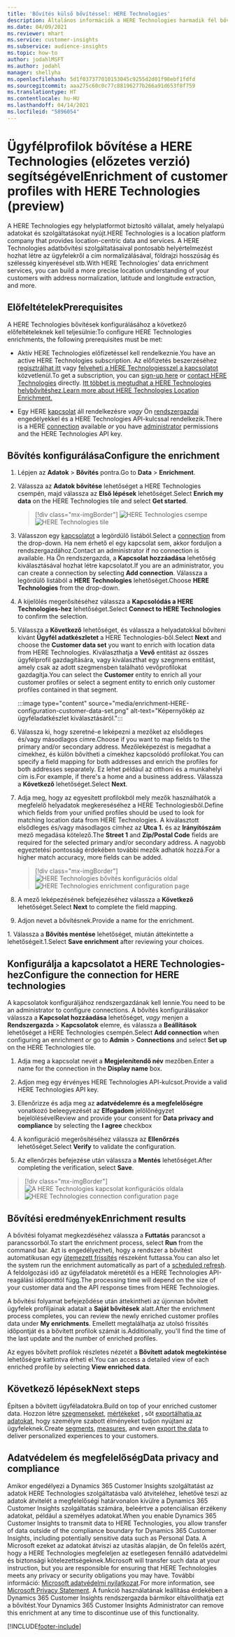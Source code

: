 ```yaml
---
title: 'Bővítés külső bővítéssel: HERE Technologies'
description: Általános információk a HERE Technologies harmadik fél bővítésről.
ms.date: 04/09/2021
ms.reviewer: mhart
ms.service: customer-insights
ms.subservice: audience-insights
ms.topic: how-to
author: jodahlMSFT
ms.author: jodahl
manager: shellyha
ms.openlocfilehash: 5d1f037377010153045c9255d2d01f98ebf1fdfd
ms.sourcegitcommit: aaa275c60c0c77c88196277b266a91d653f8f759
ms.translationtype: HT
ms.contentlocale: hu-HU
ms.lasthandoff: 04/14/2021
ms.locfileid: "5896054"
---
```

# <a name="enrichment-of-customer-profiles-with-here-technologies-preview"></a><span data-ttu-id="4662a-103">Ügyfélprofilok bővítése a HERE Technologies (előzetes verzió) segítségével</span><span class="sxs-lookup"><span data-stu-id="4662a-103">Enrichment of customer profiles with HERE Technologies (preview)</span></span>

<span data-ttu-id="4662a-104">A HERE Technologies egy helyplatformot biztosító vállalat, amely helyalapú adatokat és szolgáltatásokat nyújt.</span><span class="sxs-lookup"><span data-stu-id="4662a-104">HERE Technologies is a location platform company that provides location-centric data and services.</span></span> <span data-ttu-id="4662a-105">A HERE Technologies adatbővítési szolgáltatásaival pontosabb helyértelmezést hozhat létre az ügyfelekről a cím normalizálásával, földrajzi hosszúság és szélesség kinyerésével stb.</span><span class="sxs-lookup"><span data-stu-id="4662a-105">With HERE Technologies' data enrichment services, you can build a more precise location understanding of your customers with address normalization, latitude and longitude extraction, and more.</span></span>

## <a name="prerequisites"></a><span data-ttu-id="4662a-106">Előfeltételek</span><span class="sxs-lookup"><span data-stu-id="4662a-106">Prerequisites</span></span>

<span data-ttu-id="4662a-107">A HERE Technologies bővítések konfigurálásához a következő előfeltételeknek kell teljesülnie:</span><span class="sxs-lookup"><span data-stu-id="4662a-107">To configure HERE Technologies enrichments, the following prerequisites must be met:</span></span>

- <span data-ttu-id="4662a-108">Aktív HERE Technologies előfizetéssel kell rendelkeznie.</span><span class="sxs-lookup"><span data-stu-id="4662a-108">You have an active HERE Technologies subscription.</span></span> <span data-ttu-id="4662a-109">Az előfizetés beszerzéséhez [regisztrálhat itt](https://developer.here.com/sign-up?utm_medium=referral&utm_source=Microsoft-Dynamics-CI&create=Freemium-Basic) vagy [felveheti a HERE Technologiesszel a kapcsolatot](https://developer.here.com/help?utm_medium=referral&utm_source=Microsoft-Dynamics-CI#how-can-we-help-you) közvetlenül.</span><span class="sxs-lookup"><span data-stu-id="4662a-109">To get a subscription, you can [sign-up here](https://developer.here.com/sign-up?utm_medium=referral&utm_source=Microsoft-Dynamics-CI&create=Freemium-Basic) or [contact HERE Technologies](https://developer.here.com/help?utm_medium=referral&utm_source=Microsoft-Dynamics-CI#how-can-we-help-you) directly.</span></span> [<span data-ttu-id="4662a-110">Itt többet is megtudhat a HERE Technologies helybővítéshez.</span><span class="sxs-lookup"><span data-stu-id="4662a-110">Learn more about HERE Technologies Location Enrichment.</span></span>](https://developer.here.com/location-enrichment?cid=Dev-MicrosoftDynamics-DB-0-Dev-&utm_source=MicrosoftDynamics&utm_medium=referral&utm_campaign=Online_Dev_ReferralMicrosoft)

- <span data-ttu-id="4662a-111">Egy HERE [kapcsolat](connections.md) áll rendelkezésre *vagy* Ön [rendszergazdai](permissions.md#administrator) engedélyekkel és a HERE Technologies API-kulcssal rendelkezik.</span><span class="sxs-lookup"><span data-stu-id="4662a-111">There is a HERE [connection](connections.md) available *or* you have [administrator](permissions.md#administrator) permissions and the HERE Technologies API key.</span></span>

## <a name="configure-the-enrichment"></a><span data-ttu-id="4662a-112">Bővítés konfigurálása</span><span class="sxs-lookup"><span data-stu-id="4662a-112">Configure the enrichment</span></span>

1. <span data-ttu-id="4662a-113">Lépjen az **Adatok** > **Bővítés** pontra.</span><span class="sxs-lookup"><span data-stu-id="4662a-113">Go to **Data** > **Enrichment**.</span></span> 

1. <span data-ttu-id="4662a-114">Válassza az **Adatok bővítése** lehetőséget a HERE Technologies csempén, majd válassza az **Első lépések** lehetőséget.</span><span class="sxs-lookup"><span data-stu-id="4662a-114">Select **Enrich my data** on the HERE Technologies tile and select **Get started**.</span></span>

   > [!div class="mx-imgBorder"]
   > <span data-ttu-id="4662a-115">![HERE Technologies csempe](media/HERE-tile.png "HERE Technologies csempe")</span><span class="sxs-lookup"><span data-stu-id="4662a-115">![HERE Technologies tile](media/HERE-tile.png "HERE Technologies tile")</span></span>

1. <span data-ttu-id="4662a-116">Válasszon egy [kapcsolatot](connections.md) a legördülő listából.</span><span class="sxs-lookup"><span data-stu-id="4662a-116">Select a [connection](connections.md) from the drop-down.</span></span> <span data-ttu-id="4662a-117">Ha nem érhető el egy kapcsolat sem, akkor forduljon a rendszergazdához.</span><span class="sxs-lookup"><span data-stu-id="4662a-117">Contact  an administrator if no connection is available.</span></span> <span data-ttu-id="4662a-118">Ha Ön rendszergazda, a **Kapcsolat hozzáadása** lehetőség kiválasztásával hozhat létre kapcsolatot.</span><span class="sxs-lookup"><span data-stu-id="4662a-118">If you are an administrator, you can create a connection by selecting **Add connection**.</span></span> <span data-ttu-id="4662a-119">Válassza a legördülő listából a **HERE Technologies** lehetőséget.</span><span class="sxs-lookup"><span data-stu-id="4662a-119">Choose **HERE Technologies** from the drop-down.</span></span> 

1. <span data-ttu-id="4662a-120">A kijelölés megerősítéséhez válassza a **Kapcsolódás a HERE Technologies-hez** lehetőséget.</span><span class="sxs-lookup"><span data-stu-id="4662a-120">Select **Connect to HERE Technologies** to confirm the selection.</span></span>

1.  <span data-ttu-id="4662a-121">Válassza a **Következő** lehetőséget, és válassza a helyadatokkal bővíteni kívánt **Ügyfél adatkészletet** a HERE Technologies-ből.</span><span class="sxs-lookup"><span data-stu-id="4662a-121">Select **Next** and choose the **Customer data set** you want to enrich with location data from HERE Technologies.</span></span> <span data-ttu-id="4662a-122">Kiválaszthatja a **Vevő** entitást az összes ügyfélprofil gazdagítására, vagy kiválaszthat egy szegmens entitást, amely csak az adott szegmensben található vevőprofilokat gazdagítja.</span><span class="sxs-lookup"><span data-stu-id="4662a-122">You can select the **Customer** entity to enrich all your customer profiles or select a segment entity to enrich only customer profiles contained in that segment.</span></span>

    :::image type="content" source="media/enrichment-HERE-configuration-customer-data-set.png" alt-text="Képernyőkép az ügyféladatkészlet kiválasztásáról.":::

1. <span data-ttu-id="4662a-124">Válassza ki, hogy szeretné-e leképezni a mezőket az elsődleges és/vagy másodlagos címre.</span><span class="sxs-lookup"><span data-stu-id="4662a-124">Choose if you want to map fields to the primary and/or secondary address.</span></span> <span data-ttu-id="4662a-125">Mezőleképezést is megadhat a címekhez, és külön bővítheti a címekhez kapcsolódó profilokat.</span><span class="sxs-lookup"><span data-stu-id="4662a-125">You can specify a field mapping for both addresses and enrich the profiles for both addresses separately.</span></span> <span data-ttu-id="4662a-126">Ez lehet például az otthoni és a munkahelyi cím is.</span><span class="sxs-lookup"><span data-stu-id="4662a-126">For example, if there's a home and a business address.</span></span> <span data-ttu-id="4662a-127">Válassza a **Következő** lehetőséget.</span><span class="sxs-lookup"><span data-stu-id="4662a-127">Select **Next**.</span></span>

1. <span data-ttu-id="4662a-128">Adja meg, hogy az egyesített profilokból mely mezők használhatók a megfelelő helyadatok megkereséséhez a HERE Technologiesből.</span><span class="sxs-lookup"><span data-stu-id="4662a-128">Define which fields from your unified profiles should be used to look for matching location data from HERE Technologies.</span></span> <span data-ttu-id="4662a-129">A kiválasztott elsődleges és/vagy másodlagos címhez az **Utca 1.** és az **Irányítószám** mező megadása kötelező.</span><span class="sxs-lookup"><span data-stu-id="4662a-129">The **Street 1** and **Zip/Postal Code** fields are required for the selected primary and/or secondary address.</span></span> <span data-ttu-id="4662a-130">A nagyobb egyeztetési pontosság érdekében további mezők adhatók hozzá.</span><span class="sxs-lookup"><span data-stu-id="4662a-130">For a higher match accuracy, more fields can be added.</span></span>

   > [!div class="mx-imgBorder"]
   > <span data-ttu-id="4662a-131">![HERE Technologies bővítés konfigurációs oldal](media/enrichment-HERE-configuration.png "HERE Technologies bővítés konfigurációs oldal")</span><span class="sxs-lookup"><span data-stu-id="4662a-131">![HERE Technologies enrichment configuration page](media/enrichment-HERE-configuration.png "HERE Technologies enrichment configuration page")</span></span>

1. <span data-ttu-id="4662a-132">A mező leképezésének befejezéséhez válassza a **Következő** lehetőséget.</span><span class="sxs-lookup"><span data-stu-id="4662a-132">Select **Next** to complete the field mapping.</span></span>

1. <span data-ttu-id="4662a-133">Adjon nevet a bővítésnek.</span><span class="sxs-lookup"><span data-stu-id="4662a-133">Provide a name for the enrichment.</span></span> 

<span data-ttu-id="4662a-134">1. Válassza a **Bővítés mentése** lehetőséget, miután áttekintette a lehetőségeit.</span><span class="sxs-lookup"><span data-stu-id="4662a-134">1.Select **Save enrichment** after reviewing your choices.</span></span>

## <a name="configure-the-connection-for-here-technologies"></a><span data-ttu-id="4662a-135">Konfigurálja a kapcsolatot a HERE Technologies-hez</span><span class="sxs-lookup"><span data-stu-id="4662a-135">Configure the connection for HERE technologies</span></span> 

<span data-ttu-id="4662a-136">A kapcsolatok konfiguráljához rendszergazdának kell lennie.</span><span class="sxs-lookup"><span data-stu-id="4662a-136">You need to be an administrator to configure connections.</span></span> <span data-ttu-id="4662a-137">A bővítés konfigurálásakor válassza a **Kapcsolat hozzáadása** lehetőséget, *vagy* menjen a **Rendszergazda** > **Kapcsolatok** elemre, és válassza a **Beállítások** lehetőséget a HERE Technologies csempén.</span><span class="sxs-lookup"><span data-stu-id="4662a-137">Select **Add connection** when configuring an enrichment *or* go to **Admin** > **Connections** and select **Set up** on the HERE Technologies tile.</span></span>

1. <span data-ttu-id="4662a-138">Adja meg a kapcsolat nevét a **Megjelenítendő név** mezőben.</span><span class="sxs-lookup"><span data-stu-id="4662a-138">Enter a name for the connection in the **Display name** box.</span></span>

1. <span data-ttu-id="4662a-139">Adjon meg egy érvényes HERE Technologies API-kulcsot.</span><span class="sxs-lookup"><span data-stu-id="4662a-139">Provide a valid HERE Technologies API key.</span></span>

1. <span data-ttu-id="4662a-140">Ellenőrizze és adja meg az **adatvédelemre és a megfelelőségre** vonatkozó beleegyezését az **Elfogadom** jelölőnégyzet bejelölésével</span><span class="sxs-lookup"><span data-stu-id="4662a-140">Review and provide your consent for **Data privacy and compliance** by selecting the **I agree** checkbox</span></span>

1. <span data-ttu-id="4662a-141">A konfiguráció megerősítéséhez válassza az **Ellenőrzés** lehetőséget.</span><span class="sxs-lookup"><span data-stu-id="4662a-141">Select **Verify** to validate the configuration.</span></span>

1. <span data-ttu-id="4662a-142">Az ellenőrzés befejezése után válassza a **Mentés** lehetőséget.</span><span class="sxs-lookup"><span data-stu-id="4662a-142">After completing the verification, select **Save**.</span></span>

> [!div class="mx-imgBorder"]
   > <span data-ttu-id="4662a-143">![A HERE Technologies kapcsolat konfigurációs oldala](media/enrichment-HERE-connection.png "A HERE Technologies kapcsolat konfigurációs oldala")</span><span class="sxs-lookup"><span data-stu-id="4662a-143">![HERE Technologies connection configuration page](media/enrichment-HERE-connection.png "HERE Technologies connection configuration page")</span></span>

## <a name="enrichment-results"></a><span data-ttu-id="4662a-144">Bővítési eredmények</span><span class="sxs-lookup"><span data-stu-id="4662a-144">Enrichment results</span></span>

<span data-ttu-id="4662a-145">A bővítési folyamat megkezdéséhez válassza a **Futtatás** parancsot a parancssorból.</span><span class="sxs-lookup"><span data-stu-id="4662a-145">To start the enrichment process, select **Run** from the command bar.</span></span> <span data-ttu-id="4662a-146">Azt is engedélyezheti, hogy a rendszer a bővítést automatikusan egy [ütemezett frissítés](system.md#schedule-tab) részeként futtassa.</span><span class="sxs-lookup"><span data-stu-id="4662a-146">You can also let the system run the enrichment automatically as part of a [scheduled refresh](system.md#schedule-tab).</span></span> <span data-ttu-id="4662a-147">A feldolgozási idő az ügyféladatok méretétől és a HERE Technologies API-reagálási időponttól függ.</span><span class="sxs-lookup"><span data-stu-id="4662a-147">The processing time will depend on the size of your customer data and the API response times from HERE Technologies.</span></span>

<span data-ttu-id="4662a-148">A bővítési folyamat befejeződése után áttekintheti az újonnan bővített ügyfelek profiljainak adatait a **Saját bővítések** alatt.</span><span class="sxs-lookup"><span data-stu-id="4662a-148">After the enrichment process completes, you can review the newly enriched customer profiles data under **My enrichments**.</span></span> <span data-ttu-id="4662a-149">Emellett megtalálhatja az utolsó frissítés időpontját és a bővített profilok számát is.</span><span class="sxs-lookup"><span data-stu-id="4662a-149">Additionally, you'll find the time of the last update and the number of enriched profiles.</span></span>

<span data-ttu-id="4662a-150">Az egyes bővített profilok részletes nézetét a **Bővített adatok megtekintése** lehetőségre kattintva érheti el.</span><span class="sxs-lookup"><span data-stu-id="4662a-150">You can access a detailed view of each enriched profile by selecting **View enriched data**.</span></span>

## <a name="next-steps"></a><span data-ttu-id="4662a-151">Következő lépések</span><span class="sxs-lookup"><span data-stu-id="4662a-151">Next steps</span></span>

<span data-ttu-id="4662a-152">Építsen a bővített ügyféladatokra.</span><span class="sxs-lookup"><span data-stu-id="4662a-152">Build on top of your enriched customer data.</span></span> <span data-ttu-id="4662a-153">Hozzon létre [szegmenseket](segments.md), [mértékeket](measures.md) , sőt [exportálhatja az adatokat](export-destinations.md), hogy személyre szabott élményeket tudjon nyújtani az ügyfeleknek.</span><span class="sxs-lookup"><span data-stu-id="4662a-153">Create [segments](segments.md), [measures](measures.md), and even [export the data](export-destinations.md) to deliver personalized experiences to your customers.</span></span>

## <a name="data-privacy-and-compliance"></a><span data-ttu-id="4662a-154">Adatvédelem és megfelelőség</span><span class="sxs-lookup"><span data-stu-id="4662a-154">Data privacy and compliance</span></span>

<span data-ttu-id="4662a-155">Amikor engedélyezi a Dynamics 365 Customer Insights szolgáltatást az adatok HERE Technologies szolgáltatásba való átviteléhez, lehetővé teszi az adatok átvitelét a megfelelőségi határvonalon kívülre a Dynamics 365 Customer Insights szolgáltatás számára, beleértve a potenciálisan érzékeny adatokat, például a személyes adatokat.</span><span class="sxs-lookup"><span data-stu-id="4662a-155">When you enable Dynamics 365 Customer Insights to transmit data to HERE Technologies, you allow transfer of data outside of the compliance boundary for Dynamics 365 Customer Insights, including potentially sensitive data such as Personal Data.</span></span> <span data-ttu-id="4662a-156">A Microsoft ezeket az adatokat átviszi az utasítás alapján, de Ön felelős azért, hogy a HERE Technologies megfeleljen az esetlegesen fennálló adatvédelmi és biztonsági kötelezettségeknek.</span><span class="sxs-lookup"><span data-stu-id="4662a-156">Microsoft will transfer such data at your instruction, but you are responsible for ensuring that HERE Technologies meets any privacy or security obligations you may have.</span></span> <span data-ttu-id="4662a-157">További információ: [Microsoft adatvédelmi nyilatkozat](https://go.microsoft.com/fwlink/?linkid=396732).</span><span class="sxs-lookup"><span data-stu-id="4662a-157">For more information, see [Microsoft Privacy Statement](https://go.microsoft.com/fwlink/?linkid=396732).</span></span>
<span data-ttu-id="4662a-158">A funkció használatának leállítása érdekében a Dynamics 365 Customer Insights rendszergazda bármikor eltávolíthatja ezt a bővítést.</span><span class="sxs-lookup"><span data-stu-id="4662a-158">Your Dynamics 365 Customer Insights Administrator can remove this enrichment at any time to discontinue use of this functionality.</span></span>


[!INCLUDE[footer-include](../includes/footer-banner.md)]
